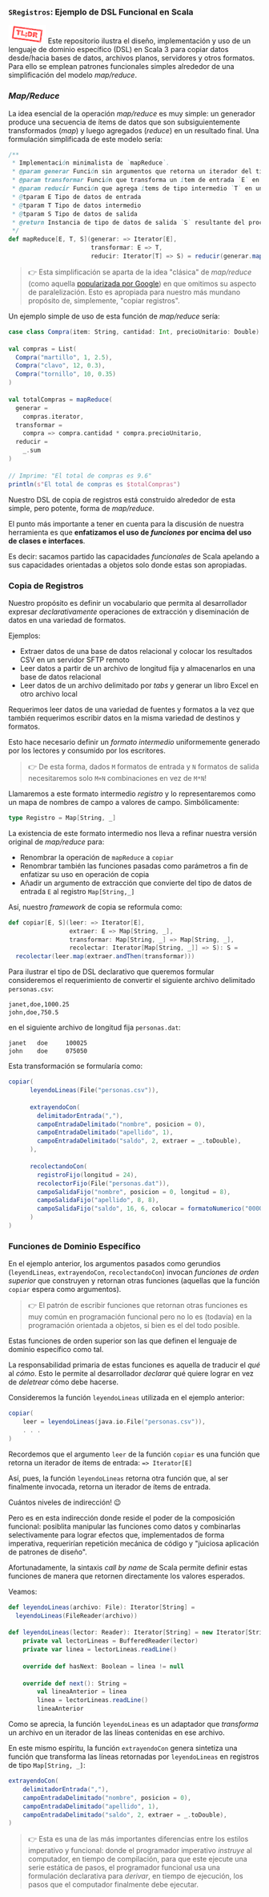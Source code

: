 ### `SRegistros`: Ejemplo de DSL Funcional en Scala

![tl-dr;](docs/img/tl-dr.png)
Este repositorio ilustra el diseño, implementación y uso de un lenguaje de dominio específico (DSL) en Scala 3
para copiar datos desde/hacia bases de datos, archivos planos, servidores y otros formatos.
Para ello se emplean patrones funcionales simples alrededor de una simplificación del modelo _map/reduce_.

### _Map/Reduce_

La idea esencial de la operación _map/reduce_ es muy simple: un generador produce una secuencia de ítems de datos que 
son subsiguientemente transformados (_map_) y luego agregados (_reduce_) en un resultado final. Una formulación 
simplificada de este modelo sería:

```scala
/**
 * Implementación minimalista de `mapReduce`.
 * @param generar Función sin argumentos que retorna un iterador del tipo de entrada `E`
 * @param transformar Función que transforma un ítem de entrada `E` en tipo intermedio `T`
 * @param reducir Función que agrega ítems de tipo intermedio `T` en un único ítem de salida `S`
 * @tparam E Tipo de datos de entrada
 * @tparam T Tipo de datos intermedio
 * @tparam S Tipo de datos de salida
 * @return Instancia de tipo de datos de salida `S` resultante del proceso
 */
def mapReduce[E, T, S](generar: => Iterator[E], 
                       transformar: E => T, 
                       reducir: Iterator[T] => S) = reducir(generar.map(transformar))
```

> 👉 Esta simplificación se aparta de la idea "clásica" de _map/reduce_ 
> (como aquella [popularizada por Google](https://es.wikipedia.org/wiki/MapReduce))
> en que omitimos su aspecto de paralelización.
> Esto es apropiada para nuestro más mundano propósito de, simplemente, "copiar registros".

Un ejemplo simple de uso de esta función de _map/reduce_ sería: 

```scala
case class Compra(item: String, cantidad: Int, precioUnitario: Double)

val compras = List(
  Compra("martillo", 1, 2.5),
  Compra("clavo", 12, 0.3),
  Compra("tornillo", 10, 0.35)
)

val totalCompras = mapReduce(
  generar =
    compras.iterator,
  transformar = 
    compra => compra.cantidad * compra.precioUnitario,
  reducir = 
    _.sum
)

// Imprime: "El total de compras es 9.6"
println(s"El total de compras es $totalCompras")
```

Nuestro DSL de copia de registros está construido alrededor de esta simple, pero potente, forma de _map/reduce_.

El punto más importante a tener en cuenta para la discusión de nuestra herramienta es que 
**enfatizamos el uso de _funciones_ por encima del uso de clases e interfaces**.

Es decir: sacamos partido las capacidades _funcionales_ de Scala apelando a sus capacidades orientadas a objetos 
solo donde estas son apropiadas. 

### Copia de Registros

Nuestro propósito es definir un vocabulario que permita al desarrollador expresar _declarativamente_ operaciones de 
extracción y diseminación de datos en una variedad de formatos.

Ejemplos:

- Extraer datos de una base de datos relacional y colocar los resultados CSV en un servidor SFTP remoto
- Leer datos a partir de un archivo de longitud fija y almacenarlos en una base de datos relacional
- Leer datos de un archivo delimitado por _tabs_ y generar un libro Excel en otro archivo local

Requerimos leer datos de una variedad de fuentes y formatos a la vez que también requerimos escribir datos en la misma 
variedad de destinos y formatos. 

Esto hace necesario definir un _formato intermedio_ uniformemente generado por los lectores y consumido por los 
escritores. 

> 👉 De esta forma, dados `M` formatos de entrada y `N` formatos de salida necesitaremos solo `M+N` combinaciones 
> en vez de `M*N`!

Llamaremos a este formato intermedio _registro_ y lo representaremos como un mapa de nombres de campo a valores de 
campo. Simbólicamente:

```scala
type Registro = Map[String, _]
```

La existencia de este formato intermedio nos lleva a refinar nuestra versión original de _map/reduce_ para:

- Renombrar la operación de `mapReduce` a `copiar`
- Renombrar también las funciones pasadas como parámetros a fin de enfatizar su uso en operación de copia
- Añadir un argumento de extracción que convierte del tipo de datos de entrada `E` al registro `Map[String,_]`

Así, nuestro _framework_ de copia se reformula como:

```scala
def copiar[E, S](leer: => Iterator[E],
                 extraer: E => Map[String, _],
                 transformar: Map[String, _] => Map[String, _],
                 recolectar: Iterator[Map[String, _]] => S): S =
  recolectar(leer.map(extraer.andThen(transformar)))
```

Para ilustrar el tipo de DSL declarativo que queremos formular consideremos el requerimiento de convertir el 
siguiente archivo delimitado `personas.csv`:

```
janet,doe,1000.25
john,doe,750.5
```

en el siguiente archivo de longitud fija `personas.dat`:

```
janet   doe     100025
john    doe     075050
```

Esta transformación se formularía como:

```scala
copiar(
      leyendoLineas(File("personas.csv")),
  
      extrayendoCon(
        delimitadorEntrada(","),
        campoEntradaDelimitado("nombre", posicion = 0),
        campoEntradaDelimitado("apellido", 1),
        campoEntradaDelimitado("saldo", 2, extraer = _.toDouble),
      ),
  
      recolectandoCon(
        registroFijo(longitud = 24),
        recolectorFijo(File("personas.dat")),
        campoSalidaFijo("nombre", posicion = 0, longitud = 8),
        campoSalidaFijo("apellido", 8, 8),
        campoSalidaFijo("saldo", 16, 6, colocar = formatoNumerico("000000", 100))
      )
)
```


### Funciones de Dominio Específico

En el ejemplo anterior, los argumentos pasados como gerundios (`leyendLineas`, `extrayendoCon`, `recolectandoCon`) 
invocan _funciones de orden superior_ que construyen y retornan otras funciones (aquellas que la función `copiar`
espera como argumentos).

> 👉 El patrón de escribir funciones que retornan otras funciones es muy común en programación funcional 
>    pero no lo es (todavía) en la programación orientada a objetos, si bien es el del todo posible.

Estas funciones de orden superior son las que definen el lenguaje de dominio específico como tal. 

La responsabilidad primaria de estas funciones es aquella de traducir el _qué_ al _cómo_. Esto le permite al
desarrollador _declarar_ qué quiere lograr en vez de _deletrear_ cómo debe hacerse.

Consideremos la función `leyendoLineas` utilizada en el ejemplo anterior:

```scala
copiar(
    leer = leyendoLineas(java.io.File("personas.csv")),
    . . .
)
```

Recordemos que el argumento `leer` de la función `copiar` es una función que retorna un iterador de ítems de entrada: 
`=> Iterator[E]`

Así, pues, la función `leyendoLineas` retorna otra función que, al ser finalmente invocada, retorna un iterador de 
ítems de entrada. 

Cuántos niveles de indirección! 😉

Pero es en esta indirección donde reside el poder de la composición funcional: posiblita manipular las funciones como 
datos y combinarlas selectivamente para lograr efectos que, implementados de forma imperativa, requerirían 
repetición mecánica de código y "juiciosa aplicación de patrones de diseño".

Afortunadamente, la sintaxis _call by name_ de Scala permite definir estas funciones de manera que retornen 
directamente los valores esperados.  

Veamos:

```scala
def leyendoLineas(archivo: File): Iterator[String] =
  leyendoLineas(FileReader(archivo))

def leyendoLineas(lector: Reader): Iterator[String] = new Iterator[String] :
    private val lectorLineas = BufferedReader(lector)
    private var linea = lectorLineas.readLine()
    
    override def hasNext: Boolean = linea != null
    
    override def next(): String =
        val lineaAnterior = linea
        linea = lectorLineas.readLine()
        lineaAnterior
```

Como se aprecia, la función `leyendoLineas` es un adaptador que _transforma_ un archivo en un iterador de las líneas 
contenidas en ese archivo.

En este mismo espíritu, la función `extrayendoCon` genera sintetiza una función que transforma las líneas retornadas 
por `leyendoLineas` en registros de tipo `Map[String, _]`:

```scala
extrayendoCon(
    delimitadorEntrada(","),
    campoEntradaDelimitado("nombre", posicion = 0),
    campoEntradaDelimitado("apellido", 1),
    campoEntradaDelimitado("saldo", 2, extraer = _.toDouble),
)
```

> 👉 Esta es una de las más importantes diferencias entre los estilos imperativo y funcional: 
> donde el programador imperativo _instruye_ al computador, en tiempo de compilación, para que este ejecute una serie 
> estática de pasos,
> el programador funcional usa una formulación declarativa para _derivar_, en tiempo de ejecución, los pasos que el 
> computador finalmente debe ejecutar.




